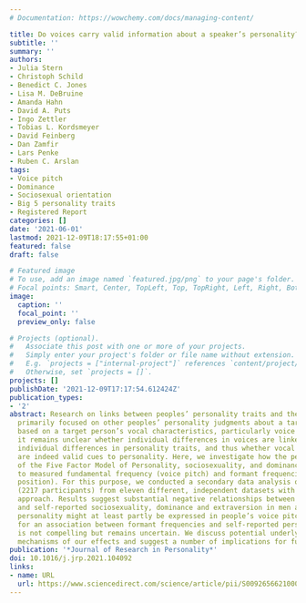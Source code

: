 ```yaml
---
# Documentation: https://wowchemy.com/docs/managing-content/

title: Do voices carry valid information about a speaker’s personality?
subtitle: ''
summary: ''
authors:
- Julia Stern
- Christoph Schild
- Benedict C. Jones
- Lisa M. DeBruine
- Amanda Hahn
- David A. Puts
- Ingo Zettler
- Tobias L. Kordsmeyer
- David Feinberg
- Dan Zamfir
- Lars Penke
- Ruben C. Arslan
tags:
- Voice pitch
- Dominance
- Sociosexual orientation
- Big 5 personality traits
- Registered Report
categories: []
date: '2021-06-01'
lastmod: 2021-12-09T18:17:55+01:00
featured: false
draft: false

# Featured image
# To use, add an image named `featured.jpg/png` to your page's folder.
# Focal points: Smart, Center, TopLeft, Top, TopRight, Left, Right, BottomLeft, Bottom, BottomRight.
image:
  caption: ''
  focal_point: ''
  preview_only: false

# Projects (optional).
#   Associate this post with one or more of your projects.
#   Simply enter your project's folder or file name without extension.
#   E.g. `projects = ["internal-project"]` references `content/project/deep-learning/index.md`.
#   Otherwise, set `projects = []`.
projects: []
publishDate: '2021-12-09T17:17:54.612424Z'
publication_types:
- '2'
abstract: Research on links between peoples’ personality traits and their voices has
  primarily focused on other peoples’ personality judgments about a target person
  based on a target person’s vocal characteristics, particularly voice pitch. However,
  it remains unclear whether individual differences in voices are linked to actual
  individual differences in personality traits, and thus whether vocal characteristics
  are indeed valid cues to personality. Here, we investigate how the personality traits
  of the Five Factor Model of Personality, sociosexuality, and dominance are related
  to measured fundamental frequency (voice pitch) and formant frequencies (formant
  position). For this purpose, we conducted a secondary data analysis of a large sample
  (2217 participants) from eleven different, independent datasets with a Bayesian
  approach. Results suggest substantial negative relationships between voice pitch
  and self-reported sociosexuality, dominance and extraversion in men and women. Thus,
  personality might at least partly be expressed in people’s voice pitch. Evidence
  for an association between formant frequencies and self-reported personality traits
  is not compelling but remains uncertain. We discuss potential underlying biological
  mechanisms of our effects and suggest a number of implications for future research.
publication: '*Journal of Research in Personality*'
doi: 10.1016/j.jrp.2021.104092
links:
- name: URL
  url: https://www.sciencedirect.com/science/article/pii/S0092656621000295
---
```

